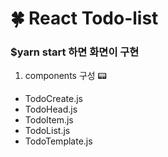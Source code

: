 # :four_leaf_clover: React Todo-list 


### $yarn start 하면 화면이 구현
1. components 구성 :pager:
- TodoCreate.js
- TodoHead.js
- TodoItem.js
- TodoList.js
- TodoTemplate.js